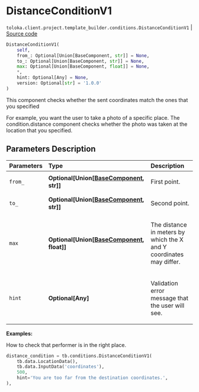 # DistanceConditionV1
`toloka.client.project.template_builder.conditions.DistanceConditionV1` | [Source code](https://github.com/Toloka/toloka-kit/blob/v0.1.26/src/client/project/template_builder/conditions.py#L93)

```python
DistanceConditionV1(
    self,
    from_: Optional[Union[BaseComponent, str]] = None,
    to_: Optional[Union[BaseComponent, str]] = None,
    max: Optional[Union[BaseComponent, float]] = None,
    *,
    hint: Optional[Any] = None,
    version: Optional[str] = '1.0.0'
)
```

This component checks whether the sent coordinates match the ones that you specified


For example, you want the user to take a photo of a specific place. The condition.distance component checks whether
the photo was taken at the location that you specified.

## Parameters Description

| Parameters | Type | Description |
| :----------| :----| :-----------|
`from_`|**Optional\[Union\[[BaseComponent](toloka.client.project.template_builder.base.BaseComponent.md), str\]\]**|<p>First point.</p>
`to_`|**Optional\[Union\[[BaseComponent](toloka.client.project.template_builder.base.BaseComponent.md), str\]\]**|<p>Second point.</p>
`max`|**Optional\[Union\[[BaseComponent](toloka.client.project.template_builder.base.BaseComponent.md), float\]\]**|<p>The distance in meters by which the X and Y coordinates may differ.</p>
`hint`|**Optional\[Any\]**|<p>Validation error message that the user will see.</p>

**Examples:**

How to check that performer is in the right place.

```python
distance_condition = tb.conditions.DistanceConditionV1(
    tb.data.LocationData(),
    tb.data.InputData('coordinates'),
    500,
    hint='You are too far from the destination coordinates.',
),
```
